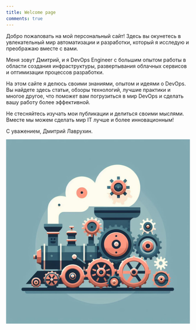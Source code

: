 ```yaml
---
title: Welcome page
comments: true
---
```

Добро пожаловать на мой персональный сайт! Здесь вы окунетесь в увлекательный мир автоматизации и разработки, который я исследую и преображаю вместе с вами.

Меня зовут Дмитрий, и я DevOps Engineer с большим опытом работы в области создания инфраструктуры, развертывания облачных сервисов и оптимизации процессов разработки.

На этом сайте я делюсь своими знаниями, опытом и идеями о DevOps. Вы найдете здесь статьи, обзоры технологий, лучшие практики и многое другое, что поможет вам погрузиться в мир DevOps и сделать вашу работу более эффективной.

Не стесняйтесь изучать мои публикации и делиться своими мыслями. Вместе мы можем сделать мир IT лучше и более инновационным!

С уважением, Дмитрий Лаврухин.

![Devops steam locomotive](/assets/images/welcome.jpeg)
